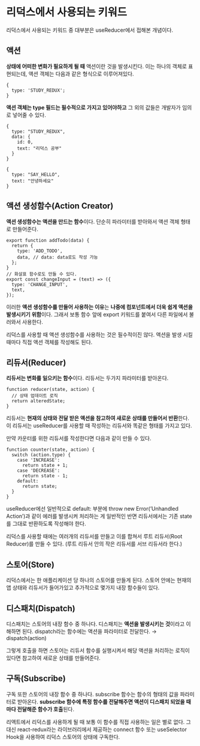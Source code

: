 # 리덕스에서 사용되는 키워드

리덕스에서 사용되는 키워드 중 대부분은 useReducer에서 접해본 개념이다.

## 액션

**상태에 어떠한 변화가 필요하게 될 때** 액션이란 것을 발생시킨다. 이는 하나의 객체로 표현되는데, 액션 객체는 다음과 같은 형식으로 이루어져있다.

```tsx
{
  type: 'STUDY_REDUX';
}
```

**액션 객체는 type 필드는 필수적으로 가지고 있어야하고** 그 외의 값들은 개발자가 임의로 넣어줄 수 있다.

```tsx
{
  type: "STUDY_REDUX",
  data: {
    id: 0,
    text: "리덕스 공부"
  }
}
```

```tsx
{
  type: "SAY_HELLO",
  text: "안녕하세요"
}
```

## 액션 생성함수(Action Creator)

**액션 생성함수는 액션을 만드는 함수**이다. 단순히 파라미터를 받아와서 액션 객체 형태로 만들어준다.

```tsx
export function addTodo(data) {
  return {
    type: 'ADD_TODO',
    data, // data: data로도 작성 가능
  };
}
// 화살표 함수로도 만들 수 있다.
export const changeInput = (text) => ({
  type: 'CHANGE_INPUT',
  text,
});
```

이러한 **액션 생성함수를 만들어 사용하는 이유**는 **나중에 컴포넌트에서 더욱 쉽게 액션을 발생시키기 위함**이다. 그래서 보통 함수 앞에 export 키워드를 붙여서 다른 파일에서 불러와서 사용한다.

리덕스를 사용할 때 액션 생성함수를 사용하는 것은 필수적이진 않다. 액션을 발생 시킬 때마다 직접 액션 객체를 작성해도 된다.

## 리듀서(Reducer)

**리듀서는 변화를 일으키는 함수**이다. 리듀서는 두가지 파라미터를 받아온다.

```tsx
function reducer(state, action) {
  // 상태 업데이트 로직
  return alteredState;
}
```

리듀서는 **현재의 상태와 전달 받은 액션을 참고하여 새로운 상태를 만들어서 반환**한다. 이 리듀서는 useReducer를 사용할 때 작성하는 리듀서와 똑같은 형태를 가지고 있다.

만약 카운터를 위한 리듀서를 작성한다면 다음과 같이 만들 수 있다.

```tsx
function counter(state, action) {
  switch (action.type) {
    case 'INCREASE':
      return state + 1;
    case 'DECREASE':
      return state - 1;
    default:
      return state;
  }
}
```

useReducer에선 일반적으로 default: 부분에 throw new Error(’Unhandled Action’)과 같이 에러를 발생시켜 처리하는 게 일반적인 반면 리듀서에서는 기존 state를 그대로 반환하도록 작성해야 한다.

리덕스를 사용할 때에는 여러개의 리듀서를 만들고 이를 합쳐서 루트 리듀서(Root Reducer)를 만들 수 있다. (루트 리듀서 안의 작은 리듀서를 서브 리듀서라 한다.)

## 스토어(Store)

리덕스에서는 한 애플리케이션 당 하나의 스토어를 만들게 된다. 스토어 안에는 현재의 앱 상태와 리듀서가 들어가있고 추가적으로 몇가지 내장 함수들이 있다.

## 디스패치(Dispatch)

디스패치는 스토어의 내장 함수 중 하나다. 디스패치는 **액션을 발생시키는 것**이라고 이해하면 된다. dispatch라는 함수에는 액션을 파라미터로 전달한다. → dispatch(action)

그렇게 호출을 하면 스토어는 리듀서 함수를 실행시켜서 해당 액션을 처리하는 로직이 있다면 참고하여 새로운 상태를 만들어준다.

## 구독(Subscribe)

구독 또한 스토어의 내장 함수 중 하나다. subscribe 함수는 함수의 형태의 값을 파라미터로 받아온다. **subscribe 함수에 특정 함수를 전달해주면 액션이 디스패치 되었을 때마다 전달해준 함수가 호출**된다.

리액트에서 리덕스를 사용하게 될 때 보통 이 함수를 직접 사용하는 일은 별로 없다. 그 대신 react-redux라는 라이브러리에서 제공하는 connect 함수 또는 useSelector Hook을 사용하여 리덕스 스토어의 상태에 구독한다.
